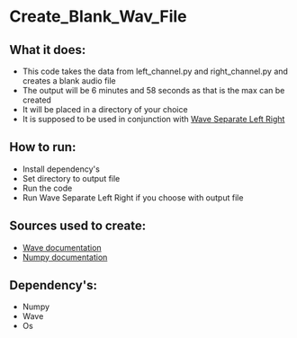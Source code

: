 # Create_Blank_Wav_File

## What it does:
+ This code takes the data from left_channel.py and right_channel.py and creates a blank audio file
+ The output will be 6 minutes and 58 seconds as that is the max can be created
+ It will be placed in a directory of your choice
+ It is supposed to be used in conjunction with [Wave Separate Left Right](https://github.com/JackCampbell5/Wave-Separate-Left-Right "Wave Separate Left Right")

## How to run:
+ Install dependency's
+ Set directory to output file
+ Run the code
+ Run Wave Separate Left Right if you choose with output file

## Sources used to create:
+ [Wave documentation](https://docs.python.org/3/library/wave.html "Wave Site")
+ [Numpy documentation](https://numpy.org/doc/stable/index.html "NumPy documentation")

## Dependency's:
+ Numpy
+ Wave
+ Os